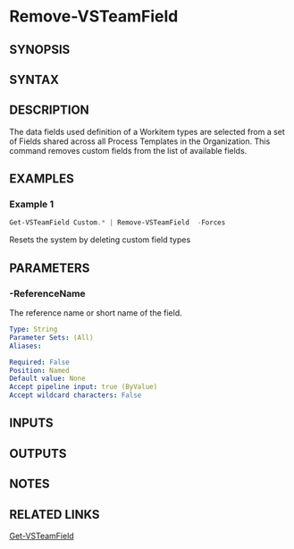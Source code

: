 <!-- #include "./common/header.md" -->

# Remove-VSTeamField

## SYNOPSIS

<!-- #include "./synopsis/Remove-VSTeamField.md" -->

## SYNTAX

## DESCRIPTION

The data fields used definition of a Workitem types are selected from a set of Fields shared across all Process Templates in the Organization. This command removes custom fields from the list of available fields. 

## EXAMPLES

### Example 1
```powershell
Get-VSTeamField Custom.* | Remove-VSTeamField  -Forces
```
Resets the system by deleting custom field types

## PARAMETERS

<!-- #include "./params/forcegroup.md" -->


### -ReferenceName
The reference name or short name of the field. 

```yaml
Type: String
Parameter Sets: (All)
Aliases:

Required: False
Position: Named
Default value: None
Accept pipeline input: true (ByValue)
Accept wildcard characters: False
```

## INPUTS

## OUTPUTS

## NOTES

## RELATED LINKS

[Get-VSTeamField](Get-VSTeamField.md)

